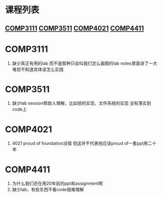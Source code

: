 # 课程列表

[COMP3111](#comp3111)
[COMP3511](#comp3511)
[COMP4021](#comp4021)
[COMP4411](#comp4411)
---
# COMP3111
1. 缺少真正有用的lab 而不是那种只会叫我们怎么画图的lab notes里面讲了一大堆但不知道具体该怎么实践
# COMP3511
1. 缺少lab session帮助人理解，比如锁的实现，文件系统的实现 没有落实到code上
# COMP4021
1. 4021 proud of foundation没错 但这并不代表他应该proud of一套ppt用二十年 
# COMP4411
1. 为什么我们还在用20年前的ppt和assignment啊
2. 缺少lab，有些东西不看code很难理解